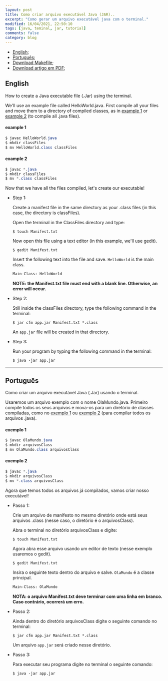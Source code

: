 ```yaml
---
layout: post
title: Como criar arquivo executável Java (JAR)..
excerpt: "Como gerar um arquivo executável java com o terminal."
modified: 16/04/2021, 22:50:10
tags: [java, teminal, jar, tutorial]
comments: false
category: blog
---
```


- [English](#english);
- [Português](#português);
- <a href="../../downloads/java/Makefile" download>Download Makefile</a>;
- <a href="../../downloads/java/howToCreateJarFile.pdf" download>Download artigo em PDF</a>;

## English
How to create a Java executable file (.Jar) using the terminal.

We'll use an example file called HelloWorld.java. First compile all your files and move them to a directory of compiled classes, as in [example 1](#example-1) or [example 2](#example-2) (to compile all .java files).

#### example 1
``` java
$ javac HelloWorld.java
$ mkdir classFiles
$ mv HelloWorld.class classFiles
```

#### example 2
```java
$ javac *.java
$ mkdir classFiles
$ mv *.class classFiles
```

Now that we have all the files compiled, let's create our executable!

- Step 1:
  
  Create a manifest file in the same directory as your .class files (in this case, the directory is classFiles).

  Open the terminal in the ClassFiles directory and type:
  ```shell
  $ touch Manifest.txt
  ```

  Now open this file using a text editor (in this example, we'll use gedit).
  ```shell
  $ gedit Manifest.txt
  ```

  Insert the following text into the file and save. `HelloWorld` is the main class.
  ```txt
  Main-Class: HelloWorld
  ```

  **NOTE: the Manifest.txt file must end with a blank line. Otherwise, an error will occur.**

- Step 2:
  
  Still inside the classFiles directory, type the following command in the terminal:
  ```shell
  $ jar cfm app.jar Manifest.txt *.class
  ```

  An `app.jar` file will be created in that directory.

- Step 3:
  
  Run your program by typing the following command in the terminal:
  ```shell
  $ java -jar app.jar
  ```
---

## Português
Como criar um arquivo executável Java (.Jar) usando o terminal.

Usaremos um arquivo exemplo com o nome OlaMundo.java. Primeiro compile todos os seus arquivos e mova-os para um diretório de classes compiladas, como no [exemplo 1](#exemplo-1) ou [exemplo 2](#exemplo-2) (para compilar todos os arquivos .java).

#### exemplo 1
``` java
$ javac OlaMundo.java
$ mkdir arquivosClass
$ mv OlaMundo.class arquivosClass
```

#### exemplo 2
```java
$ javac *.java
$ mkdir arquivosClass
$ mv *.class arquivosClass
```

Agora que temos todos os arquivos já compilados, vamos criar nosso executável!

- Passo 1:
  
  Crie um arquivo de manifesto no mesmo diretório onde está seus arquivos .class (nesse caso, o diretório é o arquivosClass). 
  
  Abra o terminal no diretório arquivosClass e digite:
  ```shell
  $ touch Manifest.txt
  ```

  Agora abra esse arquivo usando um editor de texto (nesse exemplo usaremos o gedit).
  ```shell
  $ gedit Manifest.txt
  ```

  Insira o seguinte texto dentro do arquivo e salve. `OlaMundo` é a classe principal.
  ```txt
  Main-Class: OlaMundo
  ```

  **NOTA: o arquivo Manifest.txt deve terminar com uma linha em branco. Caso contrário, ocorrerá um erro.**

- Passo 2: 
  
  Ainda dentro do diretório arquivosClass digite o seguinte comando no terminal:
  ```shell
  $ jar cfm app.jar Manifest.txt *.class
  ```

  Um arquivo `app.jar` será criado nesse diretório.

- Passo 3:

  Para executar seu programa digite no terminal o seguinte comando:
  ```shell
  $ java -jar app.jar
  ```

